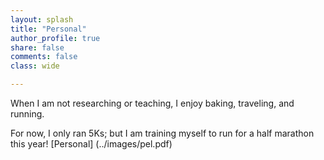 ```yaml
---
layout: splash
title: "Personal"
author_profile: true
share: false 
comments: false
class: wide 

---
```


When I am not researching or teaching, I enjoy baking, traveling, and running. 

For now, I only ran 5Ks; but I am training myself to run for a half marathon this year! [Personal] (../images/pel.pdf)
